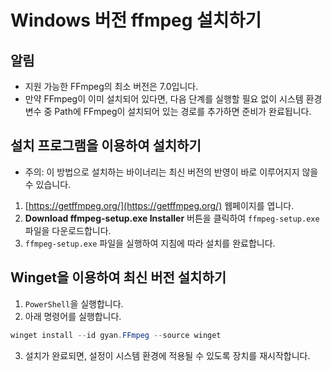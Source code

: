 # Windows 버전 ffmpeg 설치하기

## 알림

* 지원 가능한 FFmpeg의 최소 버전은 7.0입니다.
* 만약 FFmpeg이 이미 설치되어 있다면, 다음 단계를 실행할 필요 없이 시스템 환경 변수 중 Path에 FFmpeg이 설치되어 있는 경로를 추가하면 준비가 완료됩니다.

## 설치 프로그램을 이용하여 설치하기

* 주의: 이 방법으로 설치하는 바이너리는 최신 버전의 반영이 바로 이루어지지 않을 수 있습니다.

1. [https://getffmpeg.org/](https://getffmpeg.org/) 웹페이지를 엽니다.
2. **Download ffmpeg-setup.exe Installer** 버튼을 클릭하여 `ffmpeg-setup.exe` 파일을 다운로드합니다.
3. `ffmpeg-setup.exe` 파일을 실행하여 지침에 따라 설치를 완료합니다.

## Winget을 이용하여 최신 버전 설치하기

1. `PowerShell`을 실행합니다.
2. 아래 명령어를 실행합니다.

```powershell
winget install --id gyan.FFmpeg --source winget
```

3. 설치가 완료되면, 설정이 시스템 환경에 적용될 수 있도록 장치를 재시작합니다.
